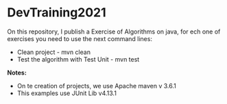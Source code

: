# DevTraining2021

On this repository, I publish a Exercise of Algorithms on java, for ech one of exercises you need to use the next 
command lines:

* Clean project - mvn clean
* Test the algorithm with Test Unit - mvn test

**Notes:** 
* On te creation of projects, we use Apache maven v 3.6.1 
* This examples use JUnit Lib  v4.13.1
